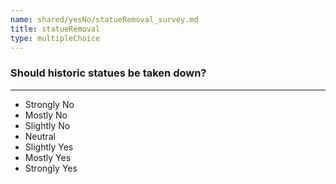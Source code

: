 ```yaml
---
name: shared/yesNo/statueRemoval_survey.md
title: statueRemoval
type: multipleChoice
---
```


### Should historic statues be taken down?

---

- Strongly No
- Mostly No
- Slightly No
- Neutral
- Slightly Yes
- Mostly Yes
- Strongly Yes

